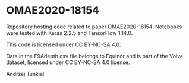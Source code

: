 # OMAE2020-18154

Repository hosting code related to paper OMAE2020-18154. Notebooks were tested with Keras 2.2.5 and TensorFlow 1.14.0.

This code is licensed under CC BY-NC-SA 4.0.

Data in the F9Adepth.csv file belongs to Equinor and is part of the Volve dataset, licensed under CC BY-NC-SA 4.0 license.

Andrzej Tunkiel
